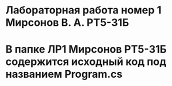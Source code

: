 # Лабораторная работа номер 1 Мирсонов В. А.  РТ5-31Б
# В папке ЛР1 Мирсонов РТ5-31Б содержится исходный код под названием Program.cs

